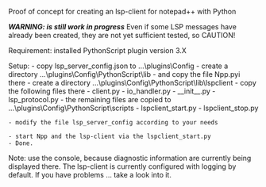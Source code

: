 
Proof of concept for creating an lsp-client for notepad++ with Python

***WARNING: is still work in progress***
Even if some LSP messages have already been created, they are not yet sufficient tested, so CAUTION!

Requirement: installed PythonScript plugin version 3.X

Setup:
	- copy lsp_server_config.json to ...\plugins\Config
	- create a directory ...\plugins\Config\PythonScript\lib
	- and copy the file Npp.pyi there
	- create a directory ...\plugins\Config\PythonScript\lib\lspclient
	- copy the following files there
		- client.py
		- io_handler.py
		- \_\_init\_\_.py
		- lsp_protocol.py
	- the remaining files are copied to ...\plugins\Config\PythonScript\scripts
		- lspclient_start.py
		- lspclient_stop.py

	- modify the file lsp_server_config according to your needs
	
	- start Npp and the lsp-client via the lspclient_start.py
	- Done.
	
Note: use the console, because diagnostic information are currently being displayed there.
The lsp-client is currently configured with logging by default. If you have problems ... take a look into it.
